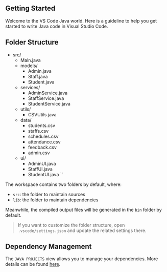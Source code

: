 ## Getting Started

Welcome to the VS Code Java world. Here is a guideline to help you get started to write Java code in Visual Studio Code.



## Folder Structure

- src/
  - Main.java
  - models/
    - Admin.java
    - Staff.java
    - Student.java
  - services/
    - AdminService.java
    - StaffService.java
    - StudentService.java
  - utils/
    - CSVUtils.java
  - data/
    - students.csv
    - staffs.csv
    - schedules.csv
    - attendance.csv
    - feedback.csv
    - admin.csv
  - ui/
    - AdminUI.java
    - StaffUI.java
    - StudentUI.java
``


The workspace contains two folders by default, where:

- `src`: the folder to maintain sources
- `lib`: the folder to maintain dependencies

Meanwhile, the compiled output files will be generated in the `bin` folder by default.

> If you want to customize the folder structure, open `.vscode/settings.json` and update the related settings there.

## Dependency Management

The `JAVA PROJECTS` view allows you to manage your dependencies. More details can be found [here](https://github.com/microsoft/vscode-java-dependency#manage-dependencies).
